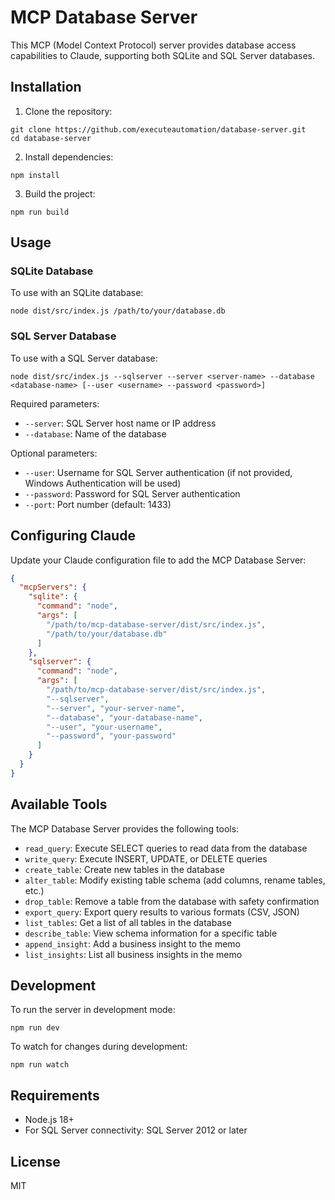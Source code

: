 # MCP Database Server

This MCP (Model Context Protocol) server provides database access capabilities to Claude, supporting both SQLite and SQL Server databases.

## Installation

1. Clone the repository:
```
git clone https://github.com/executeautomation/database-server.git
cd database-server
```

2. Install dependencies:
```
npm install
```

3. Build the project:
```
npm run build
```

## Usage

### SQLite Database

To use with an SQLite database:

```
node dist/src/index.js /path/to/your/database.db
```

### SQL Server Database

To use with a SQL Server database:

```
node dist/src/index.js --sqlserver --server <server-name> --database <database-name> [--user <username> --password <password>]
```

Required parameters:
- `--server`: SQL Server host name or IP address
- `--database`: Name of the database

Optional parameters:
- `--user`: Username for SQL Server authentication (if not provided, Windows Authentication will be used)
- `--password`: Password for SQL Server authentication
- `--port`: Port number (default: 1433)

## Configuring Claude

Update your Claude configuration file to add the MCP Database Server:

```json
{
  "mcpServers": {
    "sqlite": {
      "command": "node",
      "args": [
        "/path/to/mcp-database-server/dist/src/index.js", 
        "/path/to/your/database.db"
      ]
    },
    "sqlserver": {
      "command": "node",
      "args": [
        "/path/to/mcp-database-server/dist/src/index.js",
        "--sqlserver",
        "--server", "your-server-name",
        "--database", "your-database-name",
        "--user", "your-username",
        "--password", "your-password"
      ]
    }
  }
}
```

## Available Tools

The MCP Database Server provides the following tools:

- `read_query`: Execute SELECT queries to read data from the database
- `write_query`: Execute INSERT, UPDATE, or DELETE queries
- `create_table`: Create new tables in the database
- `alter_table`: Modify existing table schema (add columns, rename tables, etc.)
- `drop_table`: Remove a table from the database with safety confirmation
- `export_query`: Export query results to various formats (CSV, JSON)
- `list_tables`: Get a list of all tables in the database
- `describe_table`: View schema information for a specific table
- `append_insight`: Add a business insight to the memo
- `list_insights`: List all business insights in the memo

## Development

To run the server in development mode:

```
npm run dev
```

To watch for changes during development:

```
npm run watch
```

## Requirements

- Node.js 18+
- For SQL Server connectivity: SQL Server 2012 or later

## License

MIT
